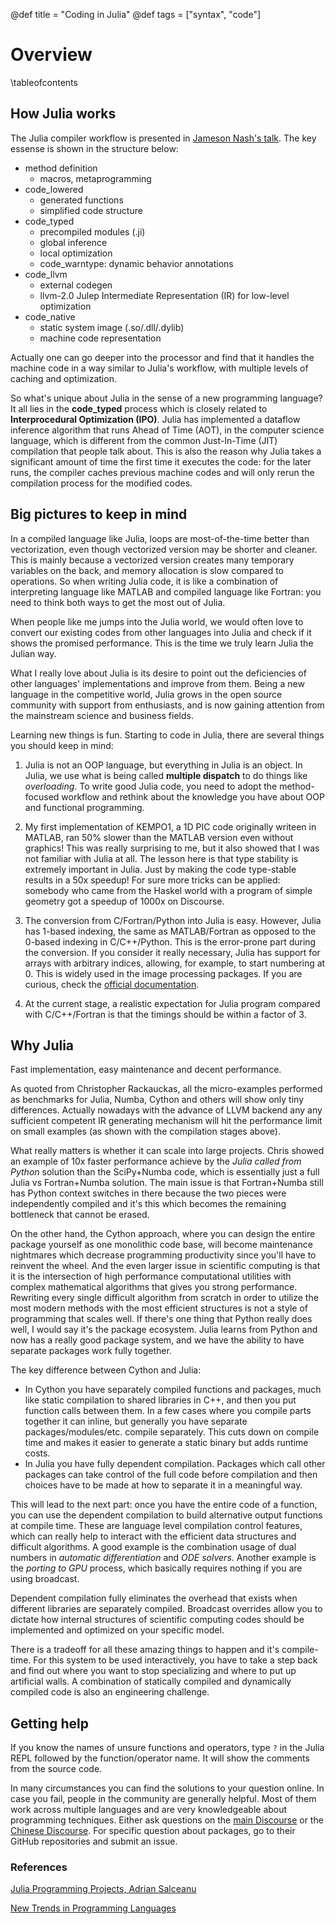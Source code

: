 @def title = "Coding in Julia"
@def tags = ["syntax", "code"]

# Overview

\tableofcontents <!-- you can use \toc as well -->

## How Julia works

The Julia compiler workflow is presented in [Jameson Nash's talk](https://www.youtube.com/watch?v=7KGZ_9D_DbI&list=WL&index=6). The key essense is shown in the structure below:
* method definition
  * macros, metaprogramming
* code_lowered
  * generated functions
  * simplified code structure
* code_typed
  * precompiled modules (.ji)
  * global inference
  * local optimization
  * code_warntype: dynamic behavior annotations
* code_llvm
  * external codegen
  * llvm-2.0 Julep Intermediate Representation (IR) for low-level optimization
* code_native
  * static system image (.so/.dll/.dylib)
  * machine code representation

Actually one can go deeper into the processor and find that it handles the machine code in a way similar to Julia's workflow, with multiple levels of caching and optimization.

So what's unique about Julia in the sense of a new programming language? It all lies in the **code_typed** process which is closely related to **Interprocedural Optimization (IPO)**. Julia has implemented a dataflow inference algorithm that runs Ahead of Time (AOT), in the computer science language, which is different from the common Just-In-Time (JIT) compilation that people talk about. This is also the reason why Julia takes a significant amount of time the first time it executes the code: for the later runs, the compiler caches previous machine codes and will only rerun the compilation process for the modified codes.

## Big pictures to keep in mind

In a compiled language like Julia, loops are most-of-the-time better than vectorization, even though vectorized version may be shorter and cleaner. This is mainly because a vectorized version creates many temporary variables on the back, and memory allocation is slow compared to operations. So when writing Julia code, it is like a combination of interpreting language like MATLAB and compiled language like Fortran: you need to think both ways to get the most out of Julia.

When people like me jumps into the Julia world, we would often love to convert our existing codes from other languages into Julia and check if it shows the promised performance. This is the time we truly learn Julia the Julian way.

What I really love about Julia is its desire to point out the deficiencies of other languages' implementations and improve from them. Being a new language in the competitive world, Julia grows in the open source community with support from enthusiasts, and is now gaining attention from the mainstream science and business fields.

Learning new things is fun. Starting to code in Julia, there are several things you should keep in mind:

1. Julia is not an OOP language, but everything in Julia is an object. In Julia, we use what is being called **multiple dispatch** to do things like _overloading_. To write good Julia code, you need to adopt the method-focused workflow and rethink about the knowledge you have about OOP and functional programming.

2. My first implementation of KEMPO1, a 1D PIC code originally writeen in MATLAB, ran 50% slower than the MATLAB version even without graphics! This was really surprising to me, but it also showed that I was not familiar with Julia at all. The lesson here is that type stability is extremely important in Julia. Just by making the code type-stable results in a 50x speedup! For sure more tricks can be applied: somebody who came from the Haskel world with a program of simple geometry got a speedup of 1000x on Discourse.

3. The conversion from C/Fortran/Python into Julia is easy. However, Julia has 1-based indexing, the same as MATLAB/Fortran as opposed to the 0-based indexing in C/C++/Python. This is the error-prone part during the conversion. If you consider it really necessary, Julia has support for arrays with arbitrary indices, allowing, for example, to start numbering at 0. This is widely used in the image processing packages. If you are curious, check the [official documentation](https://docs.julialang.org/en/v1/devdocs/offset-arrays/).

4. At the current stage, a realistic expectation for Julia program compared with C/C++/Fortran is that the timings should be within a factor of 3.

## Why Julia

Fast implementation, easy maintenance and decent performance.

As quoted from Christopher Rackauckas, all the micro-examples performed as benchmarks for Julia, Numba, Cython and others will show only tiny differences. Actually nowadays with the advance of LLVM backend any any sufficient competent IR generating mechanism will hit the performance limit on small examples (as shown with the compilation stages above).

What really matters is whether it can scale into large projects. Chris showed an example of 10x faster performance achieve by the _Julia called from Python_ solution than the SciPy+Numba code, which is essentially just a full Julia vs Fortran+Numba solution.
The main issue is that Fortran+Numba still has Python context switches in there because the two pieces were independently compiled and it's this which becomes the remaining bottleneck that cannot be erased.

On the other hand, the Cython approach, where you can design the entire package yourself as one monolithic code base, will become maintenance nightmares which decrease programming productivity since you'll have to reinvent the wheel.
And the even larger issue in scientific computing is that it is the intersection of high performance computational utilities with complex mathematical algorithms that gives you strong performance.
Rewriting every single difficult algorithm from scratch in order to utilize the most modern methods with the most efficient structures is not a style of programming that scales well.
If there's one thing that Python really does well, I would say it's the package ecosystem.
Julia learns from Python and now has a really good package system, and we have the ability to have separate packages work fully together.

The key difference between Cython and Julia:
* In Cython you have separately compiled functions and packages, much like static compilation to shared libraries in C++, and then you put function calls between them. In a few cases where you compile parts together it can inline, but generally you have separate packages/modules/etc. compile separately. This cuts down on compile time and makes it easier to generate a static binary but adds runtime costs.
* In Julia you have fully dependent compilation. Packages which call other packages can take control of the full code before compilation and then choices have to be made at how to separate it in a meaningful way.

This will lead to the next part: once you have the entire code of a function, you can use the dependent compilation to build alternative output functions at compile time. These are language level compilation control features, which can really help to interact with the efficient data structures and difficult algorithms.
A good example is the combination usage of dual numbers in _automatic differentiation_ and _ODE solvers_.
Another example is the _porting to GPU_ process, which basically requires nothing if you are using broadcast.

Dependent compilation fully eliminates the overhead that exists when different libraries are separately compiled. Broadcast overrides allow you to dictate how internal structures of scientific computing codes should be implemented and optimized on your specific model.

There is a tradeoff for all these amazing things to happen and it's compile-time. For this system to be used interactively, you have to take a step back and find out where you want to stop specializing and where to put up artificial walls. A combination of statically compiled and dynamically compiled code is also an engineering challenge.

## Getting help

If you know the names of unsure functions and operators, type `?` in the Julia REPL followed by the function/operator name. It will show the comments from the source code.

In many circumstances you can find the solutions to your question online.
In case you fail, people in the community are generally helpful. Most of them work across multiple languages and are very knowledgeable about programming techniques. Either ask questions on the [main Discourse](https://discourse.julialang.org/) or the [Chinese Discourse](https://discourse.juliacn.com/). For specific question about packages, go to their GitHub repositories and submit an issue.

### References

[Julia Programming Projects, Adrian Salceanu](https://github.com/PacktPublishing/Julia-Programming-Projects)

[New Trends in Programming Languages](https://www.juliabloggers.com/new-trends-in-programming-languages/)